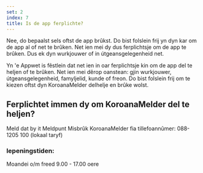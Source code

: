 ```yaml
---
set: 2
index: 7
title: Is de app ferplichte?
---
```

Nee, do bepaalst sels oftst de app brûkst. Do bist folslein frij yn dyn kar om de app al of net te brûken. Net ien mei dy dus ferplichtsje om de app te brûken. Dus ek dyn wurkjouwer of in útgeansgelegenheid net.

Yn 'e Appwet is fêstlein dat net ien in oar ferplichtsje kin om de app del te heljen of te brûken. Net ien mei dêrop oanstean: gjin wurkjouwer, útgeansgelegenheid, famyljelid, kunde of freon. Do bist folslein frij om te kiezen oftst dyn KoroanaMelder delhelje en brûke wolst.

## Ferplichtet immen dy om KoroanaMelder del te heljen? 

Meld dat by it Meldpunt Misbrûk KoroanaMelder fia tillefoannûmer: 088-1205 100 (lokaal taryf)

### Iepeningstiden:

Moandei o/m freed
9.00 - 17.00 oere

